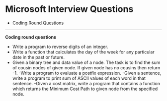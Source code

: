 # Microsoft Interview Questions
* [Coding Round Questions](#coding)

____
<b name="coding">Coding round questions</b><br/>

- Write a program to reverse digits of an integer.
- Write a function that calculates the day of the week for any particular date in the past or future.
- Given a binary tree and data value of a node. The task is to find the sum of cousin nodes of given node. If given node has no cousins then return -1.
-Write a program to evaluate a postfix expression.
-Given a sentence, write a program to print sum of ASCII values of each word in that sentence.
-Given a cost matrix, write a program that contains a function which returns the Minimum Cost Path to given node from the specified node.
